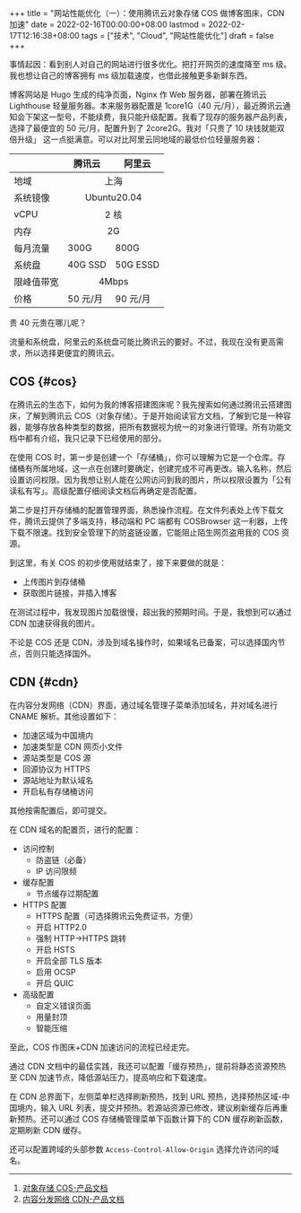 +++
title = "网站性能优化（一）：使用腾讯云对象存储 COS 做博客图床，CDN 加速"
date = 2022-02-16T00:00:00+08:00
lastmod = 2022-02-17T12:16:38+08:00
tags = ["技术", "Cloud", "网站性能优化"]
draft = false
+++

事情起因：看到别人对自己的网站进行很多优化。把打开网页的速度降至 ms 级。我也想让自己的博客拥有 ms 级加载速度，也借此接触更多新鲜东西。

博客网站是 Hugo 生成的纯净页面，Nginx 作 Web 服务器，部署在腾讯云 Lighthouse 轻量服务器。本来服务器配置是 1core1G（40 元/月），最近腾讯云通知会下架这一型号，不能续费，我只能升级配置。我看了现存的服务器产品列表，选择了最便宜的 50 元/月，配置升到了 2core2G。我对「只贵了 10 块钱就能双倍升级」 这一点挺满意。可以对比阿里云同地域的最低价位轻量服务器：

<table>
<thead>
<tr>
<th></th>
<th>腾讯云</th>
<th>阿里云</th>
</tr>
</thead>
<tbody>
<tr>
<td>地域</td>
<td colspan="2" align="center">上海</td>
</tr>
<tr>
<td>系统镜像</td>
<td colspan="2" align="center">Ubuntu20.04</td>
</tr>
<tr>
<td>vCPU</td>
<td colspan="2" align="center">2 核</td>
</tr>
<tr>
<td>内存</td>
<td colspan="2" align="center">2G</td>
</tr>
<tr>
<td>每月流量</td>
<td>300G</td>
<td>800G</td>
</tr>
<tr>
<td>系统盘</td>
<td>40G SSD</td>
<td>50G ESSD</td>
</tr>
<tr>
<td>限峰值带宽</td>
<td colspan="2" align="center">4Mbps</td>
</tr>
<tr>
<td>价格</td>
<td>50 元/月</td>
<td>90 元/月</td>
</tr>
</tbody>
</table>

贵 40 元贵在哪儿呢？

流量和系统盘，阿里云的系统盘可能比腾讯云的要好。不过，我现在没有更高需求，所以选择更便宜的腾讯云。


## COS {#cos}

在腾讯云的生态下，如何为我的博客搭建图床呢？我先搜索如何通过腾讯云搭建图床，了解到腾讯云 COS（对象存储）。于是开始阅读官方文档，了解到它是一种容器，能够存放各种类型的数据，把所有数据视为统一的对象进行管理。所有功能文档中都有介绍，我只记录下已经使用的部分。

在使用 COS 时，第一步是创建一个「存储桶」，你可以理解为它是一个仓库。存储桶有所属地域，这一点在创建时要确定，创建完成不可再更改。输入名称，然后设置访问权限。因为我想让别人能在公网访问到我的图片，所以权限设置为「公有读私有写」。高级配置仔细阅读文档后再确定是否配置。

第二步是打开存储桶的配置管理界面，熟悉操作流程。在文件列表处上传下载文件，腾讯云提供了多端支持，移动端和 PC 端都有 COSBrowser 这一利器，上传下载不限速。找到安全管理下的防盗链设置，它能阻止陌生网页盗用我的 COS 资源。

到这里，有关 COS 的初步使用就结束了，接下来要做的就是：

-   上传图片到存储桶
-   获取图片链接，并插入博客

在测试过程中，我发现图片加载很慢，超出我的预期时间。于是，我想到可以通过 CDN 加速获得我的图片。

不论是 COS 还是 CDN，涉及到域名操作时，如果域名已备案，可以选择国内节点，否则只能选择国外。


## CDN {#cdn}

在内容分发网络（CDN）界面，通过域名管理子菜单添加域名，并对域名进行 CNAME 解析。其他设置如下：

-   加速区域为中国境内
-   加速类型是 CDN 网页小文件
-   源站类型是 COS 源
-   回源协议为 HTTPS
-   源站地址为默认域名
-   开启私有存储桶访问

其他按需配置后，即可提交。

在 CDN 域名的配置页，进行的配置：

-   访问控制
    -   防盗链（必备）
    -   IP 访问限频
-   缓存配置
    -   节点缓存过期配置
-   HTTPS 配置
    -   HTTPS 配置（可选择腾讯云免费证书，方便）
    -   开启 HTTP2.0
    -   强制 HTTP-&gt;HTTPS 跳转
    -   开启 HSTS
    -   开启全部 TLS 版本
    -   启用 OCSP
    -   开启 QUIC
-   高级配置
    -   自定义错误页面
    -   用量封顶
    -   智能压缩

至此，COS 作图床+CDN 加速访问的流程已经走完。

通过 CDN 文档中的最佳实践，我还可以配置「缓存预热」，提前将静态资源预热至 CDN 加速节点，降低源站压力，提高响应和下载速度。

在 CDN 总界面下，左侧菜单栏选择刷新预热，找到 URL 预热，选择预热区域-中国境内，输入 URL 列表，提交并预热。若源站资源已修改，建议刷新缓存后再重新预热。还可以通过 COS 存储桶管理菜单下函数计算下的 CDN 缓存刷新函数，定期刷新 CDN 缓存。

还可以配置跨域的头部参数 `Access-Control-Allow-Origin` 选择允许访问的域名。

---

1.  [对象存储 COS-产品文档](https://cloud.tencent.com/document/product/436)
2.  [内容分发网络 CDN-产品文档](https://cloud.tencent.com/document/product/228)